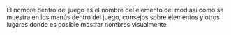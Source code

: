 El nombre dentro del juego es el nombre del elemento del mod así como se muestra en los menús dentro del juego, consejos sobre elementos y otros lugares donde es posible mostrar nombres visualmente.